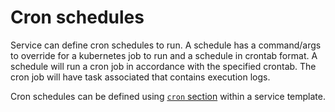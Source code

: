 # Cron schedules

Service can define cron schedules to run. A schedule has a command/args to override for a kubernetes job to run and a schedule in crontab format. A schedule will run a cron job in accordance with the specified crontab. The cron job will have task associated that contains execution logs.

Cron schedules can be defined using [`cron` section](template.md#cron) within a service template.
